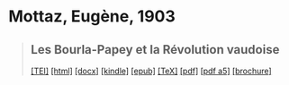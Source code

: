 # Mottaz, Eugène, 1903

> ## Les Bourla-Papey et la Révolution vaudoise
>  <a target="_blank" title="Source XML/TEI" class="mime48 tei" href="https://hurlus.github.io/tei/mottaz1903_boulapapey.xml">[TEI]</a>  <a target="_blank" title="HTML une page" class="mime48 html" href="https://hurlus.github.io/mottaz1903_boulapapey/mottaz1903_boulapapey.html">[html]</a>  <a target="_blank" title="Bureautique (LibreOffice, MS.Word)" class="mime48 docx" href="https://hurlus.github.io/mottaz1903_boulapapey/mottaz1903_boulapapey.docx">[docx]</a>  <a target="_blank" title="Amazon.kindle" class="mime48 mobi" href="https://hurlus.github.io/mottaz1903_boulapapey/mottaz1903_boulapapey.mobi">[kindle]</a>  <a target="_blank" title="EPUB, pour liseuses et téléphones" class="mime48 epub" href="https://hurlus.github.io/mottaz1903_boulapapey/mottaz1903_boulapapey.epub">[epub]</a>  <a target="_blank" title="LaTeX" class="mime48 tex" href="https://hurlus.github.io/mottaz1903_boulapapey/mottaz1903_boulapapey.tex">[TeX]</a>  <a target="_blank" title="PDF à imprimer, A4 2 colonnes" class="mime48 pdf" href="https://hurlus.github.io/mottaz1903_boulapapey/mottaz1903_boulapapey.pdf">[pdf]</a>  <a target="_blank" title="PDF à lire, A5 une colonne" class="mime48 a5" href="https://hurlus.github.io/mottaz1903_boulapapey/mottaz1903_boulapapey_a5.pdf">[pdf a5]</a>  <a target="_blank" title="Brochure à agrafer, pdf imposé pour imprimante recto/verso" class="mime48 brochure" href="https://hurlus.github.io/mottaz1903_boulapapey/mottaz1903_boulapapey_brochure.pdf">[brochure]</a> 
